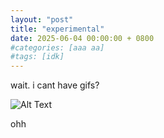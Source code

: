 ```yaml
---
layout: "post"
title: "experimental"
date: 2025-06-04 00:00:00 + 0800
#categories: [aaa aa]
#tags: [idk]
---
```

wait. i cant have gifs?

![Alt Text](https://media.discordapp.net/attachments/1381214143964647525/1382561605518102569/Timeline_6.gif?ex=684b9a55&is=684a48d5&hm=ef9cecaa0fbcfe3cb3ef467f8db460f1ed62cb7e4770df81c712d86c5bf0a9b5&=)

ohh
